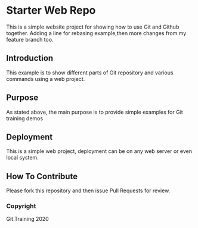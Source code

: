 # Starter Web Repo

This is a simple website project for showing how to use Git and Github together. Adding a line for rebasing example,then more changes from my feature branch too.

## Introduction
This example is to show different parts of Git repository and various commands using a web project.

## Purpose

As stated above, the main purpose is to provide simple examples for Git training demos

## Deployment
This is a simple web project, deployment can be on any web server or even local system.


## How To Contribute
Please fork this repository and then issue Pull Requests for review.

### Copyright
Git.Training 2020
